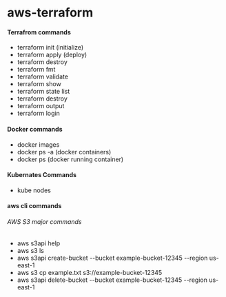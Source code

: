 # aws-terraform

#### Terrafrom commands
* terraform init (initialize)
* terraform apply (deploy)
* terraform destroy
* terraform fmt
* terraform validate
* terraform show
* terraform state list
* terraform destroy
* terraform output
* terraform login

#### Docker commands
* docker images
* docker ps -a (docker containers)
* docker ps (docker running container)

#### Kubernates Commands
* kube nodes

#### aws cli commands
###### AWS S3 major commands
* aws s3api help
* aws s3 ls
* aws s3api create-bucket --bucket example-bucket-12345 --region us-east-1
* aws s3 cp example.txt s3://example-bucket-12345
* aws s3api delete-bucket --bucket example-bucket-12345 --region us-east-1
